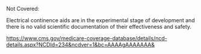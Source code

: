 Not Covered:

Electrical continence aids are in the experimental stage of development and there is no valid scientific documentation of their effectiveness and safety. 

https://www.cms.gov/medicare-coverage-database/details/ncd-details.aspx?NCDId=234&ncdver=1&bc=AAAAgAAAAAAA&
